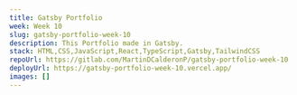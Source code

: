 ```yaml
---
title: Gatsby Portfolio
week: Week 10
slug: gatsby-portfolio-week-10
description: This Portfolio made in Gatsby.
stack: HTML,CSS,JavaScript,React,TypeScript,Gatsby,TailwindCSS
repoUrl: https://gitlab.com/MartinDCalderonP/gatsby-portfolio-week-10
deployUrl: https://gatsby-portfolio-week-10.vercel.app/
images: []
---
```


